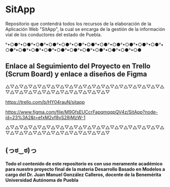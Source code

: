 # SitApp
Repositorio que contendrá todos los recursos de la elaboración de la Aplicación Web "SitApp", la cual se encarga de la gestión de la información vial de los conductores del estado de Puebla.

°•○●°•○●°•○●°•○●°•○●°•○●°•○●°•○●°•○●°•○●°•○●°•○●°•○●°•○●°•○●°•○●°•○●°•○●°•○●°•○●°•○●°•○●°•○●

## Enlace al Seguimiento del Proyecto en Trello (Scrum Board) y enlace a diseños de Figma
△▽△▽△▽△▽△▽△▽△▽△▽△▽△▽△▽△▽△▽△▽△▽△▽△▽△▽△▽△▽△▽△▽△▽△▽△▽△▽△▽△▽△▽

https://trello.com/b/HY04rauN/sitapp

https://www.figma.com/file/M9GfsEUCcrFapqmqqpQV4z/SitApp?node-id=23%3A2&t=efxM2vf8vS28jMzW-1

△▽△▽△▽△▽△▽△▽△▽△▽△▽△▽△▽△▽△▽△▽△▽△▽△▽△▽△▽△▽△▽△▽△▽△▽△▽△▽△▽△▽△▽
  
## (っಠ‿ಠ)っ


#### Todo el contenido de este repositorio es con uso meramente académico para nuestro proyecto final de la materia Desarrollo Basado en Modelos a cargo del Dr. Juan Manuel González Calleros, docente de la Benemérita Universidad Autónoma de Puebla
